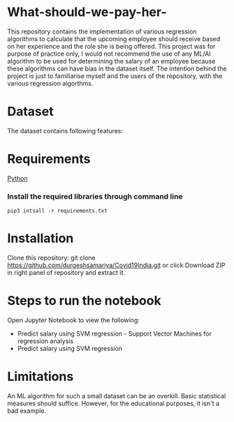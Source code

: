 # What-should-we-pay-her-
This repository contains the implementation of various regression algorithms to calculate that the upcoming employee should receive based on her experience and the role she is being offered. This project was for purpose of practice only, I would not recommend the use of any ML/AI algorithm to be used for determining the salary of an employee because these algorithms can have bias in the dataset itself. The intention behind the project is just to familiarise myself and the users of the repository, with the various regression algorthms.

# Dataset
The dataset contains following features:


# Requirements
[Python](https://www.python.org/downloads/)

### Install the required libraries through command line

`pip3 intsall -r requirements.txt`

# Installation
Clone this repository:
git clone https://github.com/durgeshsamariya/Covid19India.git
or click Download ZIP in right panel of repository and extract it.

# Steps to run the notebook
Open Jupyter Notebook to view the following:
* Predict salary using SVM regression - Support Vector Machines for regression analysis
* Predict salary using SVM regression

# Limitations
An ML algorithm for such a small dataset can be an overkill. Basic statistical measures should suffice. However, for the educational purposes, it isn't a bad example. 
